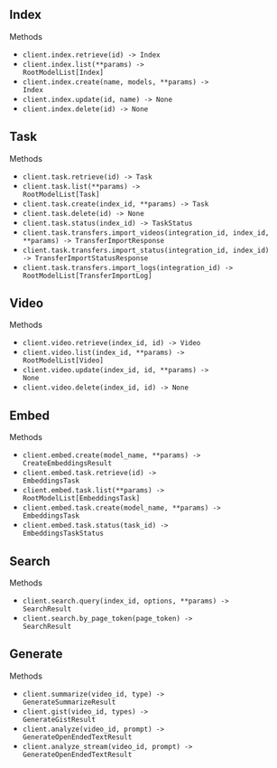 ## Index

Methods

- <code>client.index.retrieve(id) -> Index</code>
- <code>client.index.list(\*\*params) -> RootModelList[Index]</code>
- <code>client.index.create(name, models, \*\*params) -> Index</code>
- <code>client.index.update(id, name) -> None</code>
- <code>client.index.delete(id) -> None</code>

## Task

Methods

- <code>client.task.retrieve(id) -> Task</code>
- <code>client.task.list(\*\*params) -> RootModelList[Task]</code>
- <code>client.task.create(index_id, \*\*params) -> Task</code>
- <code>client.task.delete(id) -> None</code>
- <code>client.task.status(index_id) -> TaskStatus</code>
- <code>client.task.transfers.import_videos(integration_id, index_id, \*\*params) -> TransferImportResponse</code>
- <code>client.task.transfers.import_status(integration_id, index_id) -> TransferImportStatusResponse</code>
- <code>client.task.transfers.import_logs(integration_id) -> RootModelList[TransferImportLog]</code>

## Video

Methods

- <code>client.video.retrieve(index_id, id) -> Video</code>
- <code>client.video.list(index_id, \*\*params) -> RootModelList[Video]</code>
- <code>client.video.update(index_id, id, \*\*params) -> None</code>
- <code>client.video.delete(index_id, id) -> None</code>

## Embed

Methods

- <code>client.embed.create(model_name, \*\*params) -> CreateEmbeddingsResult</code>
- <code>client.embed.task.retrieve(id) -> EmbeddingsTask</code>
- <code>client.embed.task.list(\*\*params) -> RootModelList[EmbeddingsTask]</code>
- <code>client.embed.task.create(model_name, \*\*params) -> EmbeddingsTask</code>
- <code>client.embed.task.status(task_id) -> EmbeddingsTaskStatus</code>

## Search

Methods

- <code>client.search.query(index_id, options, \*\*params) -> SearchResult</code>
- <code>client.search.by_page_token(page_token) -> SearchResult</code>

## Generate

Methods

- <code>client.summarize(video_id, type) -> GenerateSummarizeResult</code>
- <code>client.gist(video_id, types) -> GenerateGistResult</code>
- <code>client.analyze(video_id, prompt) -> GenerateOpenEndedTextResult</code>
- <code>client.analyze_stream(video_id, prompt) -> GenerateOpenEndedTextResult</code>
